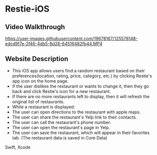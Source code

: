# Restie-iOS

## Video Walkthrough
https://user-images.githubusercontent.com/19678167/125578148-edcd9f7e-2f46-4db5-8d28-64516482fb44.MP4

## Website Description
- This iOS app allows users find a random restaurant based on their preferences(location, rating, price, category, etc.) by clicking Restie's app icon on the home page.
- If the user dislikes the restaurant or wants to change it, then they go back and click Restie's icon for a new restaurant.
- If there are no more restaurants left to display, then it will refresh the original list of restaurants.
- While a restaurant is displayed:
- The user can open directions to the restaurant with apple maps.
- The user can share the restaurant's Yelp link to their contacts.
- The user can call the restaurant's phone number.
- The user can open the restaurant's page in Yelp.
- The user can save the restaurant, which will appear in their favorites tab. (The restaurant data is saved in Core Data)


Swift, Xcode
